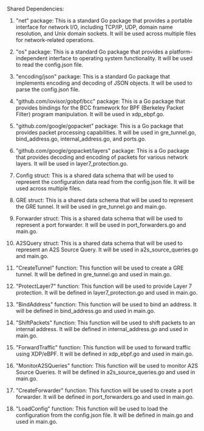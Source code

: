 Shared Dependencies:

1. "net" package: This is a standard Go package that provides a portable interface for network I/O, including TCP/IP, UDP, domain name resolution, and Unix domain sockets. It will be used across multiple files for network-related operations.

2. "os" package: This is a standard Go package that provides a platform-independent interface to operating system functionality. It will be used to read the config.json file.

3. "encoding/json" package: This is a standard Go package that implements encoding and decoding of JSON objects. It will be used to parse the config.json file.

4. "github.com/iovisor/gobpf/bcc" package: This is a Go package that provides bindings for the BCC framework for BPF (Berkeley Packet Filter) program manipulation. It will be used in xdp_ebpf.go.

5. "github.com/google/gopacket" package: This is a Go package that provides packet processing capabilities. It will be used in gre_tunnel.go, bind_address.go, internal_address.go, and ports.go.

6. "github.com/google/gopacket/layers" package: This is a Go package that provides decoding and encoding of packets for various network layers. It will be used in layer7_protection.go.

7. Config struct: This is a shared data schema that will be used to represent the configuration data read from the config.json file. It will be used across multiple files.

8. GRE struct: This is a shared data schema that will be used to represent the GRE tunnel. It will be used in gre_tunnel.go and main.go.

9. Forwarder struct: This is a shared data schema that will be used to represent a port forwarder. It will be used in port_forwarders.go and main.go.

10. A2SQuery struct: This is a shared data schema that will be used to represent an A2S Source Query. It will be used in a2s_source_queries.go and main.go.

11. "CreateTunnel" function: This function will be used to create a GRE tunnel. It will be defined in gre_tunnel.go and used in main.go.

12. "ProtectLayer7" function: This function will be used to provide Layer 7 protection. It will be defined in layer7_protection.go and used in main.go.

13. "BindAddress" function: This function will be used to bind an address. It will be defined in bind_address.go and used in main.go.

14. "ShiftPackets" function: This function will be used to shift packets to an internal address. It will be defined in internal_address.go and used in main.go.

15. "ForwardTraffic" function: This function will be used to forward traffic using XDP/eBPF. It will be defined in xdp_ebpf.go and used in main.go.

16. "MonitorA2SQueries" function: This function will be used to monitor A2S Source Queries. It will be defined in a2s_source_queries.go and used in main.go.

17. "CreateForwarder" function: This function will be used to create a port forwarder. It will be defined in port_forwarders.go and used in main.go.

18. "LoadConfig" function: This function will be used to load the configuration from the config.json file. It will be defined in main.go and used in main.go.